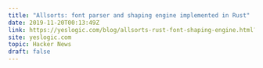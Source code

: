 ```yaml
---
title: "Allsorts: font parser and shaping engine implemented in Rust"
date: 2019-11-20T00:13:49Z
link: https://yeslogic.com/blog/allsorts-rust-font-shaping-engine.html?utm_medium=RSS&utm_source=hune
site: yeslogic.com
topic: Hacker News
draft: false
---
```

